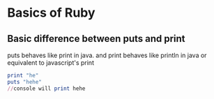 # Basics of Ruby

## Basic difference between puts and print

puts behaves like print in java.
and print behaves like println in java or equivalent to javascript's print

```ruby
print "he"
puts "hehe" 
//console will print hehe

```

